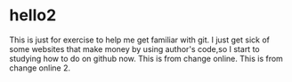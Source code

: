 # hello2
This is just for exercise to help me get familiar with git.
I just get sick of some websites that make money by using author's code,so I start to studying how to do on github now.
This is from change online.
This is from change online 2.
